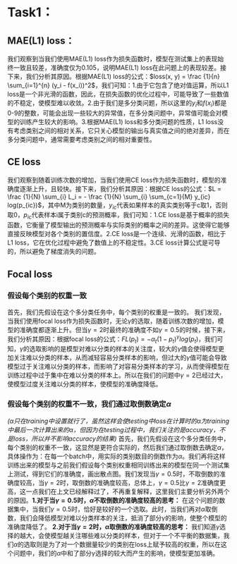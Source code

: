 # **Task1：**
## **MAE(L1) loss：**
我们观察到当我们使用MAE(L1) loss作为损失函数时，模型在测试集上的表现始终一致且较差，准确度仅为0.105，说明MAE(L1) loss在此问题上的表现较差。接下来，我们分析其原因。根据MAE(L1) loss的公式：$loss(x, y) = \frac {1}{n} \sum_{i=1}^{n} (y_i - f(x_i))^2$，我们可知：1.由于它包含了绝对值运算，所以L1 loss是一个非光滑的函数，因此，在损失函数的优化过程中，可能导致了一些数值的不稳定，使模型难以收敛。2.由于我们是多分类问题，所以这里的$y_i$和$f(x_i)$都是0-9的整数，可能会出现一些较大的异常值，在多分类问题中，异常值可能会对模型的训练产生较大的影响。3.根据MAE(L1) loss和多分类问题的性质，L1 loss没有考虑类别之间的相对关系，它只关心模型的输出与真实值之间的绝对差异，而在多分类问题中，通常需要考虑类别之间的相对重要性。
## **CE loss**
我们观察到随着训练次数的增加，当我们使用CE loss作为损失函数时，模型的准确度逐渐上升，且较快。接下来，我们分析其原因：根据CE loss的公式：$L = \frac {1}{N} \sum_{i} L_i = - \frac {1}{N} \sum_{i} \sum_{c=1}{M} y_{ic} log(p_{ic})$，其中M为类别的数量，$y_{ic}$代表如果样本的真实类别等于c取1，否则取0，$p_{ic}$代表样本i属于类别c的预测概率，我们可知：1.CE loss是基于概率的损失函数，它衡量了模型输出的预测概率与实际类别的概率之间的差异。这使得它能够直接反映模型对各个类别的置信度。2.CE loss是一个连续、光滑的函数，相比于L1 loss，它在优化过程中避免了数值上的不稳定性。3.CE loss计算公式是可导的，所以避免了梯度消失的问题。
## **Focal loss**
### **假设每个类别的权重一致**
首先，我们先假设在这个多分类任务中，每个类别的权重是一致的。
我们发现，当我们使用focal loss作为损失函数时，无论$\gamma$的选取，随着训练次数的增加，模型的准确度都逐渐上升。但当$\gamma = 2$时最终的准确度不如$\gamma = 0.5$的时候，接下来，我们分析其原因：根据focal loss的公式：$FL(p_t) = - \alpha_t (1 - p_t)^\gamma log(p_t)$，我们可知，$\gamma$的选取影响的是模型对难以分类的样本的关注度，较大的$\gamma$值会使得模型更加关注难以分类的样本，从而减轻容易分类样本的影响，但过大的$\gamma$值可能会导致模型过于关注难以分类的样本，而影响了对容易分类样本的学习，从而使得模型在训练过程中过于集中在难以分类的样本上。所以在我们的问题中$\gamma = 2$已经过大，使模型过度关注难以分类的样本，使模型的准确度降低。
### **假设每个类别的权重不一致，我们通过取倒数确定$\alpha$**
*($\alpha$只在training中设置就行了，虽然这样会使testing中loss在计算时的$\alpha$为training中最后一次计算出来的$\alpha$，但因为在testing过程中，我们关注的是accuracy，不是loss，所以并不影响accuracy的结果)*
首先，我们先假设在这个多分类任务中，每个类别的权重不一致，这显然是更符合实际的，然后我们通过取倒数去确定$\alpha$，具体操作为：在每一个batch中，用实际的类别数目的倒数作为$\alpha$。我们再将这样训练出来的模型与之前我们假设每个类别权重相同训练出来的模型在同一个测试集上测试，得到它们的准确度，画出散点图。我们发现当$\gamma = 0.5$时，不取倒数的准确度较高，当$\gamma = 2$时，取倒数的准确度较高，总体上，$\gamma = 0.5$比$\gamma = 2$准确度更高，这一点我们在上文已经解释过了，不再重复解释，这里我们主要分析另外两个的原因。**1.对于当$\gamma = 0.5$时，$\alpha$不取倒数的准确度较高的思考：**
在这个问题的数据集中，当我们$\gamma = 0.5$时，恰好是较好的一个选取。此时，当我们再对$\alpha$取倒数，我们会降低模型对难以分类样本的关注，抵消了部分$\gamma$的影响，使整个模型的准确度降低了。
**2.对于当$\gamma = 2$时，$\alpha$取倒数的准确度较高的思考：**
我们知道$\gamma$选择的越大，会使模型越关注哪些难以分类的样本，但对于一个不平衡的数据集，我们$\alpha$的选取则是为了对一个数据量较少的类别在loss上赋予较高的权重，所以在这个问题中，我们的$\alpha$中和了部分$\gamma$选择的较大而产生的影响，使模型更加准确。
